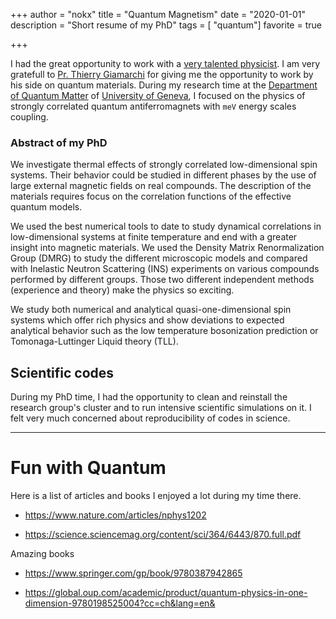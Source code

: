+++
author = "nokx"
title = "Quantum Magnetism"
date = "2020-01-01"
description = "Short resume of my PhD"
tags = [ "quantum"]
favorite = true

+++

I had the great opportunity to work with a [very talented physicist](https://www.lumni.fr/video/le-verre-par-thierry-giamarchi-physicien). I am very gratefull to [Pr. Thierry Giamarchi](https://en.wikipedia.org/wiki/Thierry_Giamarchi) for giving me the opportunity to work by his side on quantum materials. During my research time at the [Department of Quantum Matter](https://dqmp.unige.ch/giamarchi/) of [University of Geneva](https://www.unige.ch/en), I focused on the physics of strongly correlated quantum antiferromagnets with `meV` energy scales coupling. 

### Abstract of my PhD

We investigate thermal effects of strongly correlated low-dimensional
spin systems. Their behavior could be studied in different phases by
the use of large external magnetic fields on real compounds. The
description of the materials requires focus on the correlation
functions of the effective quantum models.



We used the best numerical tools to date to study dynamical
correlations in low-dimensional systems at finite temperature and end
with a greater insight into magnetic materials. We used the Density
Matrix Renormalization Group (DMRG) to study the different microscopic
models and compared with Inelastic Neutron Scattering (INS)
experiments on various compounds performed by different groups.  Those
two different independent methods (experience and theory) make the
physics so exciting.



We study both numerical and analytical quasi-one-dimensional spin
systems which offer rich physics and show deviations to expected
analytical behavior such as the low temperature bosonization
prediction or Tomonaga-Luttinger Liquid theory (TLL).



## Scientific codes

During my PhD time, I had the opportunity to clean and reinstall the research group's cluster and to run intensive scientific simulations on it. I felt very much concerned about reproducibility of codes in science.



---

# Fun with Quantum

Here is a list of articles and books I enjoyed a lot during my time there.

- https://www.nature.com/articles/nphys1202

- https://science.sciencemag.org/content/sci/364/6443/870.full.pdf

Amazing books

- https://www.springer.com/gp/book/9780387942865

- https://global.oup.com/academic/product/quantum-physics-in-one-dimension-9780198525004?cc=ch&lang=en&

